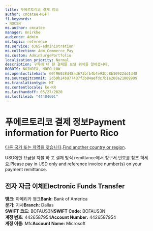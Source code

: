 ```yaml
---
title: 푸에르토리코 결제 정보
author: cmcatee-MSFT
f1.keywords:
- NOCSH
ms.author: cmcatee
manager: mnirkhe
audience: Admin
ms.topic: reference
ms.service: o365-administration
ms.collection: Adm_Commerce_Pay
ms.custom: AdminSurgePortfolio
localization_priority: Normal
description: 구독에 대 한 결제를 보낼 위치를 알아봅니다.
ROBOTS: NOINDEX, NOFOLLOW
ms.openlocfilehash: 60f96038d48ad673bfb4b4e93bc8b10922dd1d48
ms.sourcegitcommit: 2d59b24b877487f3b84aefdc7b1e200a21009999
ms.translationtype: MT
ms.contentlocale: ko-KR
ms.lasthandoff: 05/27/2020
ms.locfileid: "44404601"
---
```

# <a name="payment-information-for-puerto-rico"></a><span data-ttu-id="e9153-103">푸에르토리코 결제 정보</span><span class="sxs-lookup"><span data-stu-id="e9153-103">Payment information for Puerto Rico</span></span>

<span data-ttu-id="e9153-104">[다른 국가 또는 지역을 찾습니다](../billing-and-payments/pay-for-your-subscription.md).</span><span class="sxs-lookup"><span data-stu-id="e9153-104">[Find another country or region](../billing-and-payments/pay-for-your-subscription.md).</span></span>

<span data-ttu-id="e9153-105">USD에만 요금을 지불 하 고 결제 방식 remittance에서 청구서 번호를 참조 하세요.</span><span class="sxs-lookup"><span data-stu-id="e9153-105">Please pay in USD only and reference invoice number(s) on your payment remittance.</span></span>

## <a name="electronic-funds-transfer"></a><span data-ttu-id="e9153-106">전자 자금 이체</span><span class="sxs-lookup"><span data-stu-id="e9153-106">Electronic Funds Transfer</span></span>

<span data-ttu-id="e9153-107">**뱅크:** 아메리카 뱅크</span><span class="sxs-lookup"><span data-stu-id="e9153-107">**Bank:** Bank of America</span></span>  
<span data-ttu-id="e9153-108">**분기:** 지사</span><span class="sxs-lookup"><span data-stu-id="e9153-108">**Branch:** Dallas</span></span>  
<span data-ttu-id="e9153-109">**SWIFT 코드:** BOFAUS3N</span><span class="sxs-lookup"><span data-stu-id="e9153-109">**SWIFT Code:** BOFAUS3N</span></span>  
<span data-ttu-id="e9153-110">**계정 번호:** 4426587954</span><span class="sxs-lookup"><span data-stu-id="e9153-110">**Account Number:** 4426587954</span></span>  
<span data-ttu-id="e9153-111">**계정 이름:** Mfc</span><span class="sxs-lookup"><span data-stu-id="e9153-111">**Account Name:** Microsoft</span></span>  